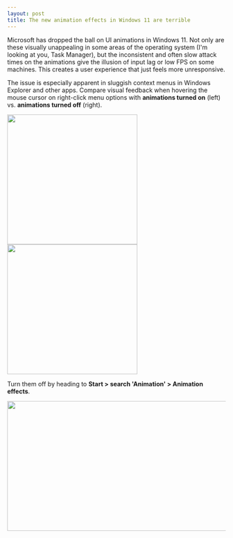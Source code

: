 ```yaml
---
layout: post
title: The new animation effects in Windows 11 are terrible
---
```


Microsoft has dropped the ball on UI animations in Windows 11. Not only are these visually unappealing in some areas of the operating system (I'm looking at you, Task Manager), but the inconsistent and often slow attack times on the animations give the illusion of input lag or low FPS on some machines. This creates a user experience that just feels more unresponsive.

The issue is especially apparent in sluggish context menus in Windows Explorer and other apps. Compare visual feedback when hovering the mouse cursor on right-click menu options with **animations turned on** (left) vs. **animations turned off** (right).

<img src="{{ site.baseurl }}/images/win11-anims-on.gif" width="300" height="300"> <img src="{{ site.baseurl }}/images/win11-anims-off.gif" width="300" height="300">

Turn them off by heading to **Start > search 'Animation' > Animation effects**.

<img src="{{ site.baseurl }}/images/win11-anims-settings.png" width="600" height="300">
